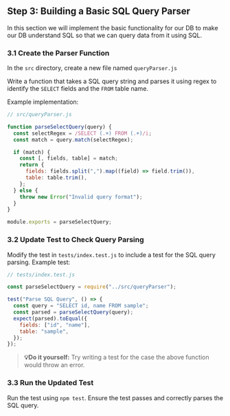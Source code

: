 ## Step 3: Building a Basic SQL Query Parser

In this section we will implement the basic functionality for our DB to make our DB understand SQL so that we can query data from it using SQL.

### 3.1 Create the Parser Function

In the `src` directory, create a new file named `queryParser.js`

Write a function that takes a SQL query string and parses it using regex to identify the `SELECT` fields and the `FROM` table name.

Example implementation:

```javascript
// src/queryParser.js

function parseSelectQuery(query) {
  const selectRegex = /SELECT (.+) FROM (.+)/i;
  const match = query.match(selectRegex);

  if (match) {
    const [, fields, table] = match;
    return {
      fields: fields.split(",").map((field) => field.trim()),
      table: table.trim(),
    };
  } else {
    throw new Error("Invalid query format");
  }
}

module.exports = parseSelectQuery;
```

### 3.2 Update Test to Check Query Parsing

Modify the test in `tests/index.test.js` to include a test for the SQL query parsing.
Example test:

```javascript
// tests/index.test.js

const parseSelectQuery = require("../src/queryParser");

test("Parse SQL Query", () => {
  const query = "SELECT id, name FROM sample";
  const parsed = parseSelectQuery(query);
  expect(parsed).toEqual({
    fields: ["id", "name"],
    table: "sample",
  });
});
```

> **💡Do it yourself:** Try writing a test for the case the above function would throw an error.

### 3.3 Run the Updated Test

Run the test using `npm test`. Ensure the test passes and correctly parses the SQL query.
